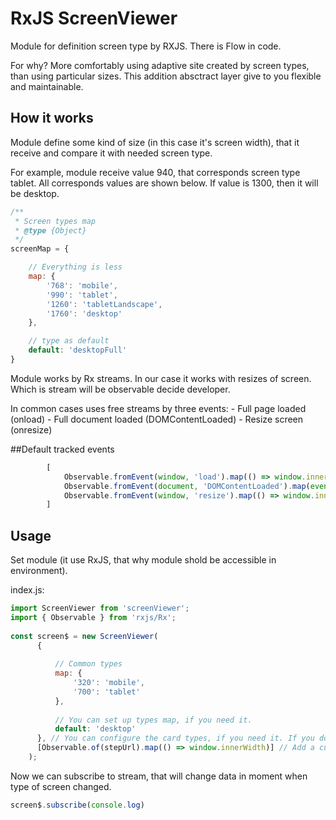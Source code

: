 
# RxJS ScreenViewer
Module for definition screen type by RXJS. There is Flow in code.

For why? More comfortably using adaptive site created by screen types, than using particular sizes. This addition absctract layer give to you flexible and maintainable.

## How it works
Module define some kind of size (in this case it's screen width), that it receive and compare it with needed screen type.

For example, module receive value 940, that corresponds screen type tablet. All corresponds values are shown below. If value is 1300, then it will be desktop.

```js
/**
 * Screen types map
 * @type {Object}
 */
screenMap = {

    // Everything is less
    map: {
        '768': 'mobile',
        '990': 'tablet',
        '1260': 'tabletLandscape',
        '1760': 'desktop'
    },

    // type as default
    default: 'desktopFull'
}
```

Module works by Rx streams. In our case it works with resizes of screen. Which is stream will be observable decide developer.

In common cases uses free streams by three events:
    - Full page loaded (onload)
    - Full document loaded (DOMContentLoaded)
    - Resize screen (onresize)
    
##Default tracked events

```js
        [
            Observable.fromEvent(window, 'load').map(() => window.innerWidth),
            Observable.fromEvent(document, 'DOMContentLoaded').map(event => event.target.innerWidth),
            Observable.fromEvent(window, 'resize').map(() => window.innerWidth),
        ]
```


## Usage
Set module (it use RxJS, that why module shold be accessible in environment).

index.js:

```js
import ScreenViewer from 'screenViewer';
import { Observable } from 'rxjs/Rx';
    
const screen$ = new ScreenViewer(
      {
      
          // Common types
          map: {
              '320': 'mobile',
              '700': 'tablet'
          },
      
          // You can set up types map, if you need it. 
          default: 'desktop'
      }, // You can configure the card types, if you need it. If you do not want to put null
      [Observable.of(stepUrl).map(() => window.innerWidth)] // Add a custom event. If you do not need to specify
    );

```

Now we can subscribe to stream, that will change data in moment when type of screen changed.

```js
screen$.subscribe(console.log)
```